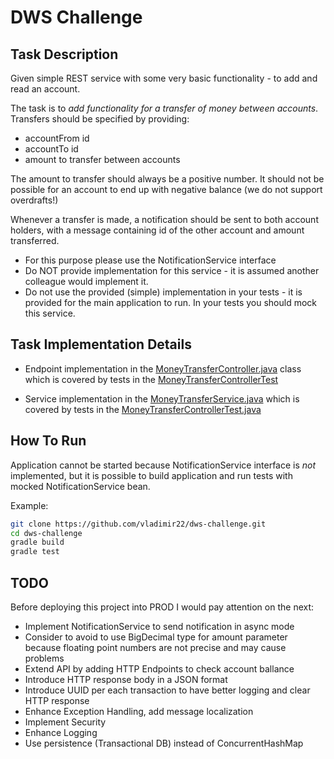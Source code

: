 # DWS Challenge
## Task Description
Given simple REST service with some very basic functionality - to add and read an
account.

The task is to *add functionality for a transfer of money between accounts*. Transfers should be
specified by providing:
- accountFrom id
- accountTo id
- amount to transfer between accounts

The amount to transfer should always be a positive number. It should not be possible for an account to end
up with negative balance (we do not support overdrafts!)

Whenever a transfer is made, a notification should be sent to both account holders, with a message
containing id of the other account and amount transferred.
- For this purpose please use the NotificationService interface
- Do NOT provide implementation for this service - it is assumed another colleague would implement it.
- Do not use the provided (simple) implementation in your tests - it is provided for the main application
to run. In your tests you should mock this service.


## Task Implementation Details

- Endpoint implementation in the [MoneyTransferController.java](./src/main/java/com/dws/challenge/web/MoneyTransferController.java) class which is covered by tests in the [MoneyTransferControllerTest](./src/test/java/com/dws/challenge/web/MoneyTransferControllerTest.java)

- Service implementation in the [MoneyTransferService.java](./src/main/java/com/dws/challenge/service/MoneyTransferService.java) which is covered by tests in the [MoneyTransferControllerTest.java](./src/test/java/com/dws/challenge/service/MoneyTransferServiceTest.java)


## How To Run

Application cannot be started because NotificationService interface is *not* implemented, but it is possible to build application and run tests with mocked NotificationService bean.

Example:

```sh
git clone https://github.com/vladimir22/dws-challenge.git
cd dws-challenge
gradle build
gradle test
```


## TODO
Before deploying this project into PROD I would pay attention on the next:
- Implement NotificationService to send notification in async mode
- Consider to avoid to use BigDecimal type for amount parameter because floating point numbers are not precise and may cause problems
- Extend API by adding HTTP Endpoints to check account ballance 
- Introduce HTTP response body in a JSON format
- Introduce UUID per each transaction to have better logging and clear HTTP response
- Enhance Exception Handling, add message localization
- Implement Security
- Enhance Logging
- Use persistence (Transactional DB) instead of ConcurrentHashMap





